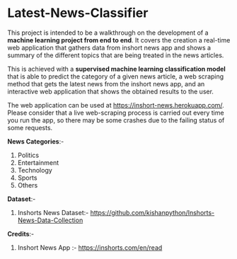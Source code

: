 # Latest-News-Classifier
This project is intended to be a walkthrough on the development of a **machine learning project from end to end**. It covers the creation a real-time web application that gathers data from inshort news app and shows a summary of the different topics that are being treated in the news articles.

This is achieved with a **supervised machine learning classification model** that is able to predict the category of a given news article, a web scraping method that gets the latest news from the inshort news app, and an interactive web application that shows the obtained results to the user.

The web application can be used at https://inshort-news.herokuapp.com/. Please consider that a live web-scraping process is carried out every time you run the app, so there may be some crashes due to the failing status of some requests.

**News Categories**:-
1. Politics
2. Entertainment
3. Technology
4. Sports
5. Others

**Dataset**:- 
1. Inshorts News Dataset:- https://github.com/kishanpython/Inshorts-News-Data-Collection

**Credits**:- 
1. Inshort News App :- https://inshorts.com/en/read
